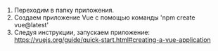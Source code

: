 1. Переходим в папку приложения.
2. Создаем приложение Vue с помощью команды 'npm create vue@latest'
3. Следуя инструкции, запускаем приложение:  https://vuejs.org/guide/quick-start.html#creating-a-vue-application